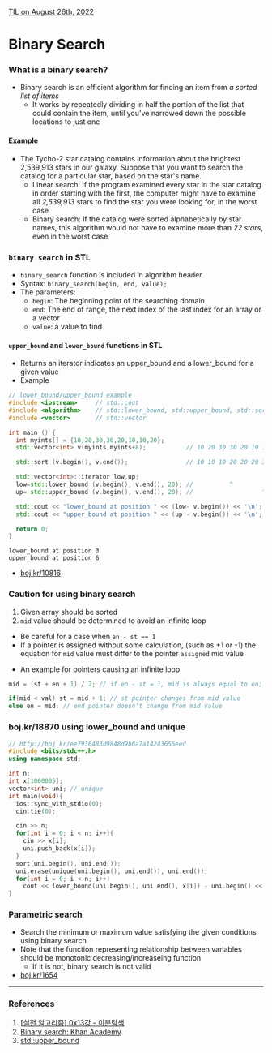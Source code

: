 [TIL on August 26th, 2022](../../TIL/2022/08/08-26-2022.md)
# **Binary Search**

### What is a binary search?
- Binary search is an efficient algorithm for finding an item from *a sorted list of items*
   * It works by repeatedly dividing in half the portion of the list that could contain the item, until you've narrowed down the possible locations to just one

#### Example
- The Tycho-2 star catalog contains information about the brightest 2,539,913 stars in our galaxy. Suppose that you want to search the catalog for a particular star, based on the star's name.
  * Linear search: If the program examined every star in the star catalog in order starting with the first, the computer might have to examine all *2,539,913* stars to find the star you were looking for, in the worst case
  * Binary search: If the catalog were sorted alphabetically by star names, this algorithm would not have to examine more than *22 stars*, even in the worst case

### `binary search` in STL
- `binary_search` function is included in algorithm header
- Syntax: `binary_search(begin, end, value);`
- The parameters:
  * `begin`: The beginning point of the searching domain
  * `end`: The end of range, the next index of the last index for an array or a vector
  * `value`: a value to find

#### `upper_bound` and `lower_bound` functions in STL
- Returns an iterator indicates an upper_bound and a lower_bound for a given value
- Example
```cpp
// lower_bound/upper_bound example
#include <iostream>     // std::cout
#include <algorithm>    // std::lower_bound, std::upper_bound, std::sort
#include <vector>       // std::vector

int main () {
  int myints[] = {10,20,30,30,20,10,10,20};
  std::vector<int> v(myints,myints+8);           // 10 20 30 30 20 10 10 20

  std::sort (v.begin(), v.end());                // 10 10 10 20 20 20 30 30

  std::vector<int>::iterator low,up;
  low=std::lower_bound (v.begin(), v.end(), 20); //          ^
  up= std::upper_bound (v.begin(), v.end(), 20); //                   ^

  std::cout << "lower_bound at position " << (low- v.begin()) << '\n';
  std::cout << "upper_bound at position " << (up - v.begin()) << '\n';

  return 0;
}
```
```shell
lower_bound at position 3
upper_bound at position 6
```
- [boj.kr/10816](../../Problem%20Solving/boj/Binary%20search/10816-re-08-27-2022.cpp)


### Caution for using binary search
1. Given array should be sorted
2. `mid` value should be determined to avoid an infinite loop
  * Be careful for a case when `en - st == 1`
  * If a pointer is assigned without some calculation, (such as +1 or -1) the equation for `mid` value must differ to the pointer `assigned` mid value

- An example for pointers causing an infinite loop
```cpp
mid = (st + en + 1) / 2; // if en - st = 1, mid is always equal to en;

if(mid < val) st = mid + 1; // st pointer changes from mid value
else en = mid; // end pointer doesn't change from mid value
```


### boj.kr/18870 using lower_bound and unique
```cpp
// http://boj.kr/ee7936483d9848d9b6a7a14243656eed
#include <bits/stdc++.h>
using namespace std;

int n;
int x[1000005];
vector<int> uni; // unique
int main(void){
  ios::sync_with_stdio(0);
  cin.tie(0);

  cin >> n;
  for(int i = 0; i < n; i++){
    cin >> x[i];
    uni.push_back(x[i]);
  }
  sort(uni.begin(), uni.end());
  uni.erase(unique(uni.begin(), uni.end()), uni.end());
  for(int i = 0; i < n; i++)
    cout << lower_bound(uni.begin(), uni.end(), x[i]) - uni.begin() << ' ';
}
```

### Parametric search
- Search the minimum or maximum value satisfying the given conditions using binary search
- Note that the function representing relationship between variables should be monotonic decreasing/increaseing function
  * If it is not, binary search is not valid
- [boj.kr/1654](../../Problem%20Solving/boj/Binary%20search/1654-08-28-2022.cpp)

___


### References
1. [[실전 알고리즘] 0x13강 - 이분탐색](https://blog.encrypted.gg/985)
2. [Binary search: Khan Academy](https://www.khanacademy.org/computing/computer-science/algorithms/binary-search/a/binary-search#:~:text=Binary%20search%20is%20an%20efficient,possible%20locations%20to%20just%20one.)
3. [std::upper_bound](https://cplusplus.com/reference/algorithm/upper_bound/)
